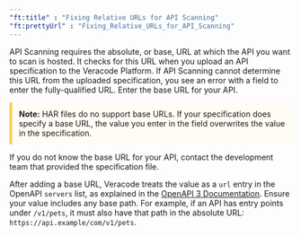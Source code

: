 ```yaml
---
"ft:title" : "Fixing Relative URLs for API Scanning"
"ft:prettyUrl" : "Fixing_Relative_URLs_for_API_Scanning"
---
```


API Scanning requires the absolute, or base, URL at which the API you want to scan is hosted. It checks for this URL when you upload an API specification to the Veracode Platform. If API Scanning cannot determine this URL from the uploaded specification, you see an error with a field to enter the fully-qualified URL. Enter the base URL for your API.

<p style="background-color:#FFFCF3; padding: 12px; border-left: 5px solid #F7CD55;"><b>Note:</b> HAR files do no support base URLs. If your specification does specify a base URL, the value you enter in the field overwrites the value in the specification.</p>

If you do not know the base URL for your API, contact the development team that provided the specification file.

After adding a base URL, Veracode treats the value as a `url` entry in the OpenAPI `servers` list, as explained in the <a href="https://swagger.io/docs/specification/api-host-and-base-path/" target="_blank">OpenAPI 3 Documentation</a>. Ensure your value includes any base path. For example, if an API has entry points under `/v1/pets`, it must also have that path in the absolute URL: `https://api.example/com/v1/pets`.
